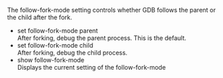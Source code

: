 The follow-fork-mode setting controls whether GDB follows the parent or the child after the fork.

* set follow-fork-mode parent   
  After forking, debug the parent process. This is the default. 
* set follow-fork-mode child  
  After forking, debug the child process. 
* show follow-fork-mode     
    Displays the current setting of the follow-fork-mode
